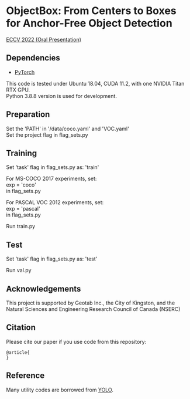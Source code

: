 # ObjectBox: From Centers to Boxes for Anchor-Free Object Detection
[ECCV 2022 (Oral Presentation)](https://arxiv.org/abs/)

## Dependencies
* [PyTorch](https://pytorch.org)

This code is tested under Ubuntu 18.04, CUDA 11.2, with one NVIDIA Titan RTX GPU.\
Python 3.8.8 version is used for development.


## Preparation
Set the 'PATH' in '/data/coco.yaml'  and 'VOC.yaml'\
Set the project flag in flag_sets.py


## Training
Set 'task' flag in flag_sets.py as: 'train'

For MS-COCO 2017 experiments, set:\
exp = 'coco'\
in flag_sets.py

For PASCAL VOC 2012 experiments, set:\
exp = 'pascal'\
in flag_sets.py

Run train.py

## Test
Set 'task' flag in flag_sets.py as: 'test'

Run val.py


## Acknowledgements
This project is supported by Geotab Inc., the City of Kingston, and the
Natural Sciences and Engineering Research Council of Canada (NSERC)


## Citation
Please cite our paper if you use code from this repository:
```
@article{
}
```

## Reference
Many utility codes are borrowed from [YOLO](https://github.com/ultralytics/yolov5).

